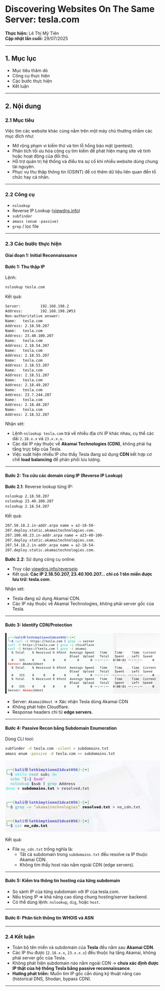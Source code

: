 # Discovering Websites On The Same Server: tesla.com
**Thực hiện:** Lê Thị Mỹ Tiên  
**Cập nhật lần cuối:** 29/07/2025  

---

## 1. Mục lục
- Mục tiêu thăm dò
- Công cụ thực hiện
- Các bước thực hiện
- Kết luận

---

## 2. Nội dung

### 2.1 Mục tiêu
Việc tìm các website khác cùng nằm trên một máy chủ thường nhằm các mục đích như:
- Mở rộng phạm vi kiểm thử và tìm lỗ hổng bảo mật (pentest).
- Phân tích tối ưu hóa công cụ tìm kiếm để phát hiện mạng site vệ tinh hoặc hoạt động của đối thủ.
- Hỗ trợ quản trị hệ thống và điều tra sự cố khi nhiều website dùng chung tài nguyên.
- Phục vụ thu thập thông tin (OSINT) để có thêm dữ liệu liên quan đến tổ chức hay cá nhân.

---

### 2.2 Công cụ
- `nslookup`
- Reverse IP Lookup ([viewdns.info](https://viewdns.info))
- `subfinder`
- `amass (enum -passive)`
- `grep` / lọc file

---

### 2.3 Các bước thực hiện

#### Giai đoạn 1: Initial Reconnaissance

#### **Bước 1: Thu thập IP**
Lệnh:

```bash
nslookup tesla.com
```

Kết quả:

```
Server:         192.168.198.2
Address:        192.168.198.2#53
Non-authoritative answer:
Name:   tesla.com
Address: 2.18.50.207
Name:   tesla.com
Address: 23.40.100.207
Name:   tesla.com
Address: 2.18.54.207
Name:   tesla.com
Address: 2.18.55.207
Name:   tesla.com
Address: 2.18.53.207
Name:   tesla.com
Address: 2.18.51.207
Name:   tesla.com
Address: 2.18.49.207
Name:   tesla.com
Address: 23.7.244.207
Name:   tesla.com
Address: 2.18.48.207
Name:   tesla.com
Address: 2.18.52.207
```

Nhận xét:
- Lệnh `nslookup tesla.com` trả về nhiều địa chỉ IP khác nhau, cụ thể các dải `2.18.x.x` và `23.x.x.x`.
- Các dải IP này thuộc về **Akamai Technologies (CDN)**, không phải hạ tầng trực tiếp của Tesla.
- Việc xuất hiện nhiều IP cho thấy Tesla đang sử dụng **CDN** kết hợp cơ chế **load balancing** để phân phối lưu lượng.

---

#### **Bước 2: Tra cứu các domain cùng IP (Reverse IP Lookup)**

**Bước 2.1**: Reverse lookup từng IP:

```bash
nslookup 2.18.50.207
nslookup 23.40.100.207
nslookup 2.18.54.207
```

Kết quả:

```
207.50.18.2.in-addr.arpa name = a2-18-50-207.deploy.static.akamaitechnologies.com.
207.100.40.23.in-addr.arpa name = a23-40-100-207.deploy.static.akamaitechnologies.com.
207.54.18.2.in-addr.arpa name = a2-18-54-207.deploy.static.akamaitechnologies.com.
```

**Bước 2.2**: Sử dụng công cụ online:

- Truy cập [viewdns.info/reverseip](https://viewdns.info/reverseip)
- Kết quả: **Các IP 2.18.50.207, 23.40.100.207… chỉ có 1 tên miền được lưu trữ: tesla.com**.

Nhận xét:
- Tesla đang sử dụng Akamai CDN.
- Các IP này thuộc về Akamai Technologies, không phải server gốc của Tesla.

---

#### **Bước 3: Identify CDN/Protection**

![IdentifyCDN](https://github.com/My-Tien1611/InformationGathering_LeThiMyTien/blob/68a3864420012e3c254fd3ba01a8c1da6c9f4987/IdentifyCDN_Protection.webp)

- Server: `AkamaiGHost` → Xác nhận Tesla dùng Akamai CDN
- Không phát hiện Cloudflare.
- Response headers chỉ từ **edge servers**.

---

#### **Bước 4: Passive Recon bằng Subdomain Enumeration**

Dùng CLI tool:

```bash
subfinder -d tesla.com -silent > subdomains.txt
amass enum -passive -d tesla.com >> subdomains.txt
```

![no_cdn](https://github.com/My-Tien1611/InformationGathering_LeThiMyTien/blob/97181ae0fbad5105fea496a5dccdb789a63824ff/Nocdn.jpg)

Kết quả:
- File `no_cdn.txt` trống nghĩa là:
  - Tất cả subdomain trong `subdomains.txt` đều resolve ra IP thuộc Akamai CDN.
  - Không tìm thấy host nào nằm ngoài CDN (edge servers).

---

#### **Bước 5: Kiểm tra thông tin hosting của từng subdomain**

- So sánh IP của từng subdomain với IP của tesla.com.
- Nếu trùng IP ⇒ khả năng cao dùng chung hosting/server backend.
- Có thể dùng lệnh: `nslookup`, `dig`, hoặc `host`.

---

#### **Bước 6: Phân tích thông tin WHOIS và ASN**

---

### 2.4 Kết luận

- Toàn bộ tên miền và subdomain của **Tesla** đều nằm sau **Akamai CDN**.
- Các IP thu được (`2.18.x.x`, `23.x.x.x`) đều thuộc hạ tầng Akamai, không phải server gốc của Tesla.
- Không phát hiện subdomain nào nằm ngoài CDN → **chưa xác định được IP thật của hệ thống Tesla bằng passive reconnaissance**.
- **Hướng phát triển:** Muốn tìm IP gốc cần dùng kỹ thuật nâng cao (historical DNS, Shodan, bypass CDN).

---
